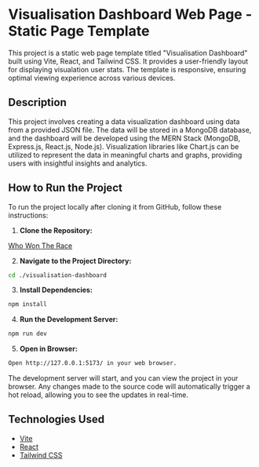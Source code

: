 # Visualisation Dashboard Web Page - Static Page Template

This project is a static web page template titled "Visualisation Dashboard" built using Vite, React, and Tailwind CSS. It provides a user-friendly layout for displaying visualation user stats. The template is responsive, ensuring optimal viewing experience across various devices.

## Description

This project involves creating a data visualization dashboard using data from a provided JSON file. The data will be stored in a MongoDB database, and the dashboard will be developed using  the MERN Stack (MongoDB, Express.js, React.js, Node.js). Visualization libraries like Chart.js can be utilized to represent the data in meaningful charts and graphs, providing users with insightful insights and analytics.

## How to Run the Project

To run the project locally after cloning it from GitHub, follow these instructions:

1. **Clone the Repository:**

[Who Won The Race](https://github.com/Tasmiyafatma/visualisation-dashboard)

2. **Navigate to the Project Directory:**

```bash
cd ./visualisation-dashboard
```

3. **Install Dependencies:**

```bash
npm install
```

4. **Run the Development Server:**

```bash
npm run dev
```

5. **Open in Browser:**

```bash
Open http://127.0.0.1:5173/ in your web browser.
```

The development server will start, and you can view the project in your browser. Any changes made to the source code will automatically trigger a hot reload, allowing you to see the updates in real-time.

## Technologies Used

- [Vite](https://vitejs.dev/)
- [React](https://reactjs.org/)
- [Tailwind CSS](https://tailwindcss.com/)

